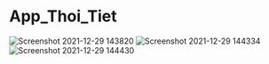 # App_Thoi_Tiet
![Screenshot 2021-12-29 143820](https://user-images.githubusercontent.com/89559597/147638667-43c0b086-5e29-4c1b-bde8-091c3267bb0b.png)
![Screenshot 2021-12-29 144334](https://user-images.githubusercontent.com/89559597/147638772-def81a52-33a2-4952-b583-05f3d4f25cb4.png)
![Screenshot 2021-12-29 144430](https://user-images.githubusercontent.com/89559597/147638889-6bf429c0-e393-46eb-8661-95795687a5a6.png)
